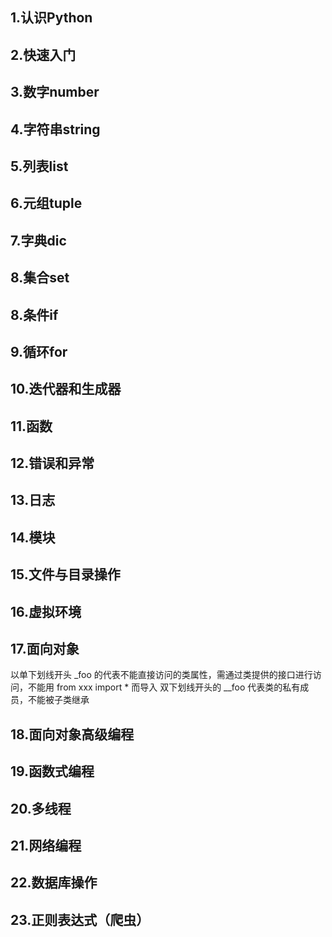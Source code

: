 ## 1.认识Python
## 2.快速入门
## 3.数字number
## 4.字符串string
## 5.列表list
## 6.元组tuple
## 7.字典dic
## 8.集合set
## 8.条件if
## 9.循环for
## 10.迭代器和生成器
## 11.函数
## 12.错误和异常
## 13.日志
## 14.模块
## 15.文件与目录操作
## 16.虚拟环境
## 17.面向对象
以单下划线开头 _foo 的代表不能直接访问的类属性，需通过类提供的接口进行访问，不能用 from xxx import * 而导入
双下划线开头的 __foo 代表类的私有成员，不能被子类继承
## 18.面向对象高级编程
## 19.函数式编程
## 20.多线程
## 21.网络编程
## 22.数据库操作
## 23.正则表达式（爬虫）



